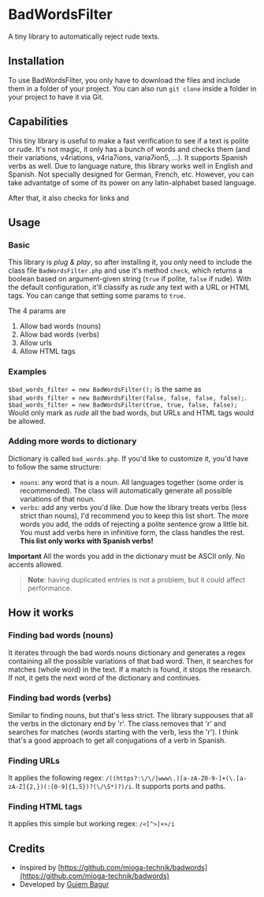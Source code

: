 # BadWordsFilter

A tiny library to automatically reject rude texts.

## Installation

To use BadWordsFilter, you only have to download the files and include them in a folder of your project. You can also run `git clone` inside a folder in your project to have it via Git.

## Capabilities

This tiny library is useful to make a fast verification to see if a text is polite or rude. It's not magic, it only has a bunch of words and checks them (and their variations, v4riations, v4ria7ions, varia7ion5, ...). It supports Spanish verbs as well. Due to language nature, this library works well in English and Spanish. Not specially designed for German, French, etc. However, you can take advantatge of some of its power on any latin-alphabet based language.

After that, it also checks for links and 

## Usage

### Basic

This library is *plug & play*, so after installing it, you only need to include the class file `BadWordsFilter.php` and use it's method `check`, which returns a boolean based on argument-given string (`true` if polite, `false` if rude). With the default configuration, it'll classify as *rude* any text with a URL or HTML tags. You can cange that setting some params to `true`.

The 4 params are
1. Allow bad words (nouns)
2. Allow bad words (verbs)
3. Allow urls
4. Allow HTML tags

### Examples

`$bad_words_filter = new BadWordsFilter();` is the same as `$bad_words_filter = new BadWordsFilter(false, false, false, false);`.
`$bad_words_filter = new BadWordsFilter(true, true, false, false);` Would only mark as *rude* all the bad words, but URLs and HTML tags would be allowed.



### Adding more words to dictionary

Dictionary is called `bad_words.php`. If you'd like to customize it, you'd have to follow the same structure:
- `nouns`: any word that is a noun. All languages together (some order is recommended). The class will automatically generate all possible variations of that noun.
- `verbs`: add any verbs you'd like. Due how the library treats verbs (less strict than nouns), I'd recommend you to keep this list short. The more words you add, the odds of rejecting a polite sentence grow a little bit. You must add verbs here in infinitive form, the class handles the rest. **This list only works with Spanish verbs!**

**Important** All the words you add in the dictionary must be ASCII only. No accents allowed.

> **Note**: having duplicated entries is not a problem, but it could affect performance.

## How it works

### Finding bad words (nouns)

It iterates through the bad words nouns dictionary and generates a regex containing all the possible variations of that bad word. Then, it searches for matches (whole word) in the text. If a match is found, it stops the research. If not, it gets the next word of the dictionary and continues. 

### Finding bad words (verbs)

Similar to finding nouns, but that's less strict. The library suppouses that all the verbs in the dictonary end by 'r'. The class removes that 'r' and searches for matches (words starting with the verb, less the 'r'). I think that's a good approach to get all conjugations of a verb in Spanish.

### Finding URLs

It applies the following regex: `/((https?:\/\/|www\.)[a-zA-Z0-9-]+(\.[a-zA-Z]{2,})(:[0-9]{1,5})?(\/\S*)?)/i`. It supports ports and paths.

### Finding HTML tags

It applies this simple but working regex: `/<[^>]+>/i`


## Credits

- Inspired by [https://github.com/mioga-technik/badwords](https://github.com/mioga-technik/badwords)
- Developed by [Guiem Bagur](https://guiem.dev)